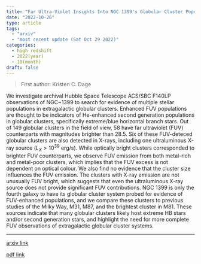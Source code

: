 ```yaml
---
title: "Far Ultra-Violet Insights Into NGC 1399's Globular Cluster Population"
date: "2022-10-26"
type: article
tags:
  - "arxiv"
  - "most recent update (Sat Oct 29 2022)"
categories:
  - high redshift
  - 2022(year)
  - 10(month)
draft: false
---
```


> First author: Kristen C. Dage

 We investigate archival Hubble Space Telescope ACS/SBC F140LP observations of
NGC~1399 to search for evidence of multiple stellar populations in
extragalactic globular clusters. Enhanced FUV populations are thought to be
indicators of He-enhanced second generation populations in globular clusters,
specifically extreme/blue horizontal branch stars. Out of 149 globular clusters
in the field of view, 58 have far ultraviolet (FUV) counterparts with
magnitudes brighter than 28.5. Six of these FUV-deteced globular clusters are
also detected in X-rays, including one ultraluminous X-ray source ($L_X >
10^{39}$ erg/s). While optically bright clusters corresponded to brighter FUV
counterparts, we observe FUV emission from both metal-rich and metal-poor
clusters, which implies that the FUV excess is not dependent on optical colour.
We also find no evidence that the cluster size influences the FUV emission. The
clusters with X-ray emission are not unusually FUV bright, which suggests that
even the ultraluminous X-ray source does not provide significant FUV
contributions. NGC 1399 is only the fourth galaxy to have its globular cluster
system probed for evidence of FUV-enhanced populations, and we compare these
clusters to previous studies of the Milky Way, M31, M87, and the brightest
cluster in M81. These sources indicate that many globular clusters likely host
extreme HB stars and/or second generation stars, and highlight the need for
more complete FUV observations of extragalactic globular cluster systems.

---
[arxiv link](http://arxiv.org/abs/2210.14637v1)

[pdf link](http://arxiv.org/pdf/2210.14637v1)